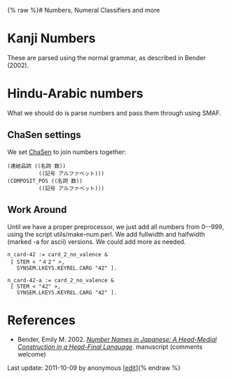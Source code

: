 {% raw %}# Numbers, Numeral Classifiers and more

# Kanji Numbers

These are parsed using the normal grammar, as described in Bender
(2002).

# Hindu-Arabic numbers

What we should do is parse numbers and pass them through using SMAF.

## ChaSen settings

We set [ChaSen](/ChaSen) to join numbers together:

    (連結品詞 ((名詞 数))
              ((記号 アルファベット)))
    (COMPOSIT_POS ((名詞 数))
              ((記号 アルファベット)))

## Work Around

Until we have a proper preprocessor, we just add all numbers from
0--999, using the script utils/make-num.perl. We add fullwidth and
halfwidth (marked -a for ascii) versions. We could add more as needed.

    n_card-42 := card_2_no_valence &
     [ STEM < "４２" >,
       SYNSEM.LKEYS.KEYREL.CARG "42" ].
    
    n_card-42-a := card_2_no_valence &
     [ STEM < "42" >,
       SYNSEM.LKEYS.KEYREL.CARG "42" ].

# References

- Bender, Emily M. 2002. *[Number Names in Japanese: A Head-Medial
Construction in a Head-Final
Language](http:http://faculty.washington.edu/ebender/papers/jnn.pdf)*.
manuscript (comments welcome)

Last update: 2011-10-09 by anonymous [[edit](https://github.com/delph-in/docs/wiki/JacyNumbers/_edit)]{% endraw %}
